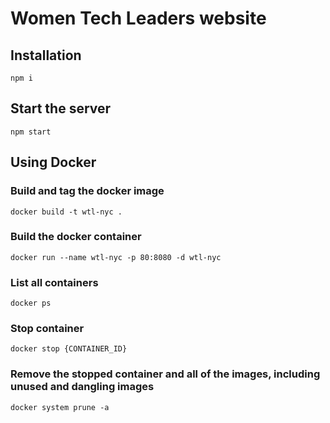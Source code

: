 # Women Tech Leaders website

## Installation
`npm i`

## Start the server
`npm start`

## Using Docker

### Build and tag the docker image
`docker build -t wtl-nyc .`

### Build the docker container
`docker run --name wtl-nyc -p 80:8080 -d wtl-nyc`

### List all containers
`docker ps`

### Stop container
`docker stop {CONTAINER_ID}`

### Remove the stopped container and all of the images, including unused and dangling images
`docker system prune -a`
